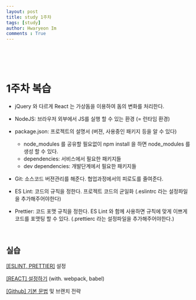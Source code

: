 ```yaml
---
layout: post
title: study 1주차
tags: [study]
author: Hwaryeon Im
comments : True
---
```



<br><br><br>

# 1주차 복습

- jQuery 와 다르게 React 는 가상돔을 이용하여 돔의 변화를 처리한다.

- NodeJS: 브라우저 외부에서 JS를 실행 할 수 있는 환경 (= 런타임 환경)

- package.json: 프로젝트의 설명서 (버젼, 사용중인 패키지 등을 알 수 있다)
    - node_modules 를 공유할 필요없이 npm install 을 하면 node_modules 를 생성 할 수 있다.
    - dependencies: 서비스에서 필요한 패키지들
    - dev dependencies: 개발단계에서 필요한 패키지들
    
- Git: 소스코드 버젼관리를 해준다. 협업과정에서의 피로도를 줄여준다.

- ES Lint: 코드의 규칙을 정한다. 프로젝트 코드의 균일화 (.eslintrc 라는 설정파일을 추가해주어야한다)

- Prettier: 코드 포맷 규칙을 정한다. ES Lint 와 함께 사용하면 규칙에 맞게 이쁘게 코드를 포맷팅 할 수 있다. (.prettierc 라는 설정파일을 추가해주어야한다.)

    <br>

## 실습

[[ESLINT, PRETTIER]](https://www.notion.so/ESLINT-PRETTIER-5fa97fbbe3134ab3b7dcfb614b46cc19) 설정

[[REACT] 설정하기](https://www.notion.so/REACT-180202eb0dab4589a81e3aeb2f4b0935) (with. webpack, babel)

[[Github] 기본 문법](https://www.notion.so/Github-ba900299bac049308e18545bf0437356) 및 브랜치 전략